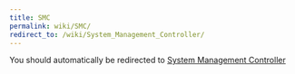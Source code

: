 ```yaml
---
title: SMC
permalink: wiki/SMC/
redirect_to: /wiki/System_Management_Controller/
---
```


You should automatically be redirected to [System Management Controller](/wiki/System_Management_Controller/)
